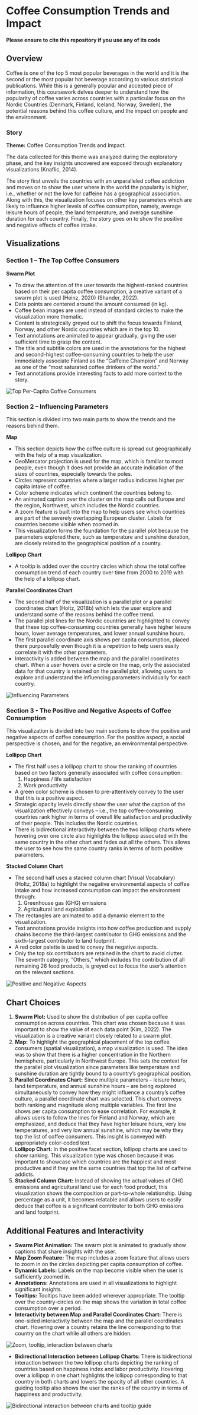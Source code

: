 # Coffee Consumption Trends and Impact

**Please ensure to cite this repository if you use any of its code**

## Overview

Coffee is one of the top 5 most popular beverages in the world and it is the second or the most popular hot beverage according to various statistical publications. While this is a generally popular and accepted piece of information, this coursework delves deeper to understand how the popularity of coffee varies across countries with a particular focus on the Nordic Countries (Denmark, Finland, Iceland, Norway, Sweden), the potential reasons behind this coffee culture, and the impact on people and the environment.

### Story

**Theme:** Coffee Consumption Trends and Impact.

The data collected for this theme was analyzed during the exploratory phase, and the key insights uncovered are exposed through explanatory visualizations (Knaflic, 2014).

The story first unveils the countries with an unparalleled coffee addiction and moves on to show the user where in the world the popularity is higher, i.e., whether or not the love for caffeine has a geographical association. Along with this, the visualization focuses on other key parameters which are likely to influence higher levels of coffee consumption, namely, average leisure hours of people, the land temperature, and average sunshine duration for each country. Finally, the story goes on to show the positive and negative effects of coffee intake.

## Visualizations

### Section 1 – The Top Coffee Consumers

**Swarm Plot**
- To draw the attention of the user towards the highest-ranked countries based on their per capita coffee consumption, a creative variant of a swarm plot is used (Heinz, 2020) (Shander, 2022).
- Data points are centered around the amount consumed (in kg).
- Coffee bean images are used instead of standard circles to make the visualization more thematic.
- Content is strategically greyed out to shift the focus towards Finland, Norway, and other Nordic countries which are in the top 10.
- Text annotations are animated to appear gradually, giving the user sufficient time to grasp the content.
- The title and subtitle colors are used in the annotations for the highest and second-highest coffee-consuming countries to help the user immediately associate Finland as the “Caffeine Champion” and Norway as one of the “most saturated coffee drinkers of the world.”
- Text annotations provide interesting facts to add more context to the story.

![Top Per-Capita Coffee Consumers](code/images/toptier.png)

### Section 2 – Influencing Parameters

This section is divided into two main parts to show the trends and the reasons behind them.

**Map**
- This section depicts how the coffee culture is spread out geographically with the help of a map visualization.
- GeoMercator projection is used for the map, which is familiar to most people, even though it does not provide an accurate indication of the sizes of countries, especially towards the poles.
- Circles represent countries where a larger radius indicates higher per capita intake of coffee.
- Color scheme indicates which continent the countries belong to.
- An animated caption over the cluster on the map calls out Europe and the region, Northwest, which includes the Nordic countries.
- A zoom feature is built into the map to help users see which countries are part of the severely overlapping European cluster. Labels for countries become visible when zoomed in.
- This visualization forms the foundation for the parallel plot because the parameters explored there, such as temperature and sunshine duration, are closely related to the geographical position of a country.

**Lollipop Chart**
- A tooltip is added over the country circles which show the total coffee consumption trend of each country over time from 2000 to 2019 with the help of a lollipop chart.

**Parallel Coordinates Chart**
- The second half of the visualization is a parallel plot or a parallel coordinates chart (Holtz, 2018b) which lets the user explore and understand some of the reasons behind the coffee trend.
- The parallel plot lines for the Nordic countries are highlighted to convey that these top coffee-consuming countries generally have higher leisure hours, lower average temperatures, and lower annual sunshine hours.
- The first parallel coordinate axis shows per capita consumption, placed there purposefully even though it is a repetition to help users easily correlate it with the other parameters.
- Interactivity is added between the map and the parallel coordinates chart. When a user hovers over a circle on the map, only the associated data for that country is retained on the parallel plot, allowing users to explore and understand the influencing parameters individually for each country.

![Influencing Parameters](code/images/ip.png)

### Section 3 - The Positive and Negative Aspects of Coffee Consumption

This visualization is divided into two main sections to show the positive and negative aspects of coffee consumption. For the positive aspect, a social perspective is chosen, and for the negative, an environmental perspective.

**Lollipop Chart**
- The first half uses a lollipop chart to show the ranking of countries based on two factors generally associated with coffee consumption:
  1. Happiness / life satisfaction
  2. Work productivity
- A green color scheme is chosen to pre-attentively convey to the user that this is a positive aspect.
- Strategic opacity levels directly show the user what the caption of the visualization effectively conveys – i.e., the top coffee-consuming countries rank higher in terms of overall life satisfaction and productivity of their people. This includes the Nordic countries.
- There is bidirectional interactivity between the two lollipop charts where hovering over one circle also highlights the lollipop associated with the same country in the other chart and fades out all the others. This allows the user to see how the same country ranks in terms of both positive parameters.

**Stacked Column Chart**
- The second half uses a stacked column chart (Visual Vocabulary) (Holtz, 2018a) to highlight the negative environmental aspects of coffee intake and how increased consumption can impact the environment through:
  1. Greenhouse gas (GHG) emissions
  2. Agricultural land exploitation
- The rectangles are animated to add a dynamic element to the visualization.
- Text annotations provide insights into how coffee production and supply chains become the third-largest contributor to GHG emissions and the sixth-largest contributor to land footprint.
- A red color palette is used to convey the negative aspects.
- Only the top six contributors are retained in the chart to avoid clutter. The seventh category, “Others,” which includes the contribution of all remaining 26 food products, is greyed out to focus the user’s attention on the relevant sections.

![Positive and Negative Aspects](code/images/posneg.png)

## Chart Choices

1. **Swarm Plot:** Used to show the distribution of per capita coffee consumption across countries. This chart was chosen because it was important to show the value of each data point (Kim, 2022). The visualization is a creative variant closely related to a swarm plot.
2. **Map:** To highlight the geographical placement of the top coffee consumers (spatial visualization), a map visualization is used. The idea was to show that there is a higher concentration in the Northern hemisphere, particularly in Northwest Europe. This sets the context for the parallel plot visualization since parameters like temperature and sunshine duration are tightly bound to a country’s geographical position.
3. **Parallel Coordinates Chart:** Since multiple parameters – leisure hours, land temperature, and annual sunshine hours – are being explored simultaneously to convey how they might influence a country’s coffee culture, a parallel coordinate chart was selected. This chart conveys both ranking and magnitude along multiple variables. The first line shows per capita consumption to ease correlation. For example, it allows users to follow the lines for Finland and Norway, which are emphasized, and deduce that they have higher leisure hours, very low temperatures, and very low annual sunshine, which may be why they top the list of coffee consumers. This insight is conveyed with appropriately color-coded text.
4. **Lollipop Chart:** In the positive facet section, lollipop charts are used to show ranking. This visualization type was chosen because it was important to showcase which countries are the happiest and most productive and if they are the same countries that top the list of caffeine addicts.
5. **Stacked Column Chart:** Instead of showing the actual values of GHG emissions and agricultural land use for each food product, this visualization shows the composition or part-to-whole relationship. Using percentage as a unit, it becomes relatable and allows users to easily deduce that coffee is a significant contributor to both GHG emissions and land footprint.

## Additional Features and Interactivity

- **Swarm Plot Animation:** The swarm plot is animated to gradually show captions that share insights with the user.
- **Map Zoom Feature:** The map includes a zoom feature that allows users to zoom in on the circles depicting per capita consumption of coffee.
- **Dynamic Labels:** Labels on the map become visible when the user is sufficiently zoomed in.
- **Annotations:** Annotations are used in all visualizations to highlight significant insights.
- **Tooltips:** Tooltips have been added wherever appropriate. The tooltip over the country-circles on the map shows the variation in total coffee consumption over a period.
- **Interactivity between Map and Parallel Coordinates Chart:** There is one-sided interactivity between the map and the parallel coordinates chart. Hovering over a country retains the line corresponding to that country on the chart while all others are hidden.

![Zoom, tooltip, interaction between charts](code/images/zoom_tooltip.png)

- **Bidirectional Interaction between Lollipop Charts:** There is bidirectional interaction between the two lollipop charts depicting the ranking of countries based on happiness index and labor productivity. Hovering over a lollipop in one chart highlights the lollipop corresponding to that country in both charts and lowers the opacity of all other countries. A guiding tooltip also shows the user the ranks of the country in terms of happiness and productivity.

![Bidirectional interaction between charts and tooltip guide](code/images/bidirectional.png)
